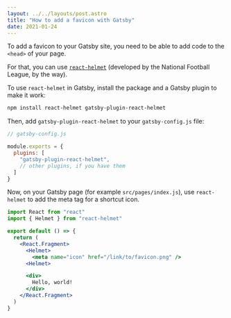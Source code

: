 ```yaml
---
layout: ../../layouts/post.astro
title: "How to add a favicon with Gatsby"
date: 2021-01-24
---
```

To add a favicon to your Gatsby site, you need to be able to add code to the `<head>` of your page.

For that, you can use [`react-helmet`](https://github.com/nfl/react-helmet) (developed by the National Football League, by the way).

To use `react-helmet` in Gatsby, install the package and a Gatsby plugin to make it work:

```bash
npm install react-helmet gatsby-plugin-react-helmet
```

Then, add `gatsby-plugin-react-helmet` to your `gatsby-config.js` file:

```javascript
// gatsby-config.js

module.exports = {
  plugins: [
    "gatsby-plugin-react-helmet",
    // other plugins, if you have them
  ]
}
```

Now, on your Gatsby page (for example `src/pages/index.js`), use `react-helmet` to add the meta tag for a shortcut icon.

```jsx
import React from "react"
import { Helmet } from "react-helmet"

export default () => {
  return (
    <React.Fragment>
      <Helmet>
        <meta name="icon" href="/link/to/favicon.png" />
      <Helmet>

      <div>
        Hello, world!
      </div>
    </React.Fragment>
  )
}
```